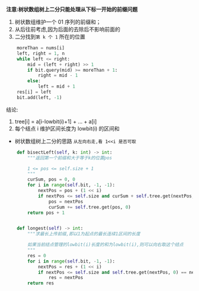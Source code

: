 **注意:树状数组树上二分只能处理从下标一开始的前缀问题**

1. 树状数组维护一个 01 序列的前缀和；
2. 从后往前考虑,因为后面的去除后不影响前面的
3. 二分找到`第 k 个 1` 所在的位置

```Python
    moreThan = nums[i]
    left, right = 1, n
    while left <= right:
        mid = (left + right) >> 1
        if bit.query(mid) >= moreThan + 1:
            right = mid - 1
        else:
            left = mid + 1
    res[i] = left
    bit.add(left, -1)
```

结论:

1. tree[i] = a[i-lowbit(i)+1] + ... + a[i]
2. 每个结点 i 维护区间长度为 lowbit(i) 的区间和

- 树状数组树上二分的思路
  `从左向右走,看 1<<i 是否可取`

```Python
    def bisectLeft(self, k: int) -> int:
        """返回第一个前缀和大于等于k的位置pos

        1 <= pos <= self.size + 1
        """
        curSum, pos = 0, 0
        for i in range(self.bit, -1, -1):
            nextPos = pos + (1 << i)
            if nextPos <= self.size and curSum + self.tree.get(nextPos, 0) < k:
                pos = nextPos
                curSum += self.tree.get(pos, 0)
        return pos + 1


    def longest(self) -> int:
        """求最长上传前缀,即以1为起点的最长连续1区间的长度

        如果当前结点管理的lowbit(i)长度的和为lowbit(i),则可以向右取这个结点
        """
        res = 0
        for i in range(self.bit, -1, -1):
            nextPos = res + (1 << i)
            if nextPos <= self.size and self.tree.get(nextPos, 0) == nextPos & -nextPos:
                res = nextPos
        return res
```
